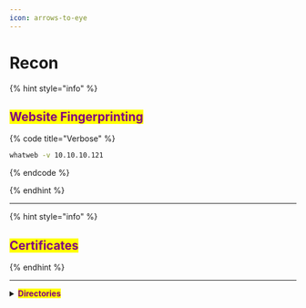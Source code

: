 ```yaml
---
icon: arrows-to-eye
---
```


# Recon

{% hint style="info" %}
## <mark style="color:purple;">Website Fingerprinting</mark>

{% code title="Verbose" %}
```bash
whatweb -v 10.10.10.121
```
{% endcode %}


{% endhint %}

***

{% hint style="info" %}
## <mark style="color:purple;">Certificates</mark>


{% endhint %}

***

<details>

<summary><mark style="color:purple;"><strong>Directories</strong></mark></summary>

* ## <mark style="color:purple;">Use this tools:</mark>

[feroxbuster.md](../tools/feroxbuster.md "mention")

[gobuster.md](../tools/gobuster.md "mention")

[ffuf.md](../tools/ffuf.md "mention")

[curl.md](../tools/curl.md "mention")

{% code title="Grab Website Banner" %}
```bash
curl -IL https://www.inlanefreight.com
```
{% endcode %}

{% code title="Check robots.txt" %}
```bash
curl 10.10.10.121/robots.txt
```
{% endcode %}

</details>



